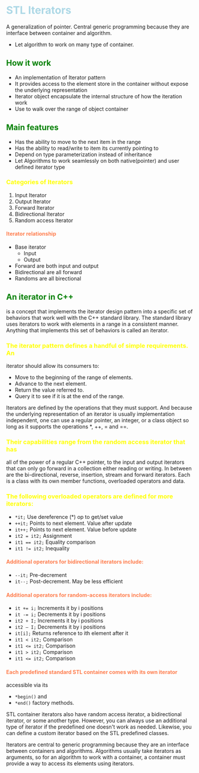 # STL Iterators

A generalization of pointer.
Central generic programming because they are interface between container and algorithm. 

- Let algorithm to work on many type of container.

## How it work
- An implementation of Iterator pattern
- It provides access to the element store in the container without expose the underlying representation
- Iterator object encapsulate the internal structure of how the iteration work
- Use to walk over the range of object container

## Main features
- Has the ability to move to the next item in the range
- Has the ability to read/write to item its currently pointing to
- Depend on type parameterization instead of inheritance
- Let Algorithms to work seamlessly on both native(pointer) and user defined iterator type

### Categories of Iterators

1. Input Iterator
2. Output Iterator
3. Forward Iterator
4. Bidirectional Iterator
5. Random access Iterator

#### Iterator relationship

- Base iterator 
  - Input
  - Output
- Forward are both input and output
- Bidirectional are all forward
- Randoms are all birectional


## An iterator in C++ 
is a concept that implements the iterator design
pattern into a specific set of behaviors that work well with the
C++ standard library. The standard library uses iterators to work
with elements in a range in a consistent manner. Anything that
implements this set of behaviors is called an iterator.

### The iterator pattern defines a handful of simple requirements. An
iterator should allow its consumers to:

- Move to the beginning of the range of elements.
- Advance to the next element.
- Return the value referred to.
- Query it to see if it is at the end of the range.

Iterators are defined by the operations that they must support. And
because the underlying representation of an iterator is usually
implementation independent, one can use a regular pointer, an
integer, or a class object so long as it supports the operations *,
++, = and ==.

### Their capabilities range from the random access iterator that has
all of the power of a regular C++ pointer, to the input and output
iterators that can only go forward in a collection either reading
or writing. In between are the bi-directional, reverse, insertion,
stream and forward iterators. Each is a class with its own member
functions, overloaded operators and data.

### The following overloaded operators are defined for more iterators:

- `*it;`	Use dereference (*) op to get/set value
- `++it;`	Points to next element. Value after update
- `it++;`	Points to next element. Value before update
- `it2 = it2;`	Assignment
- `it1 == it2;`	Equality comparison
- `it1 != it2;`	Inequality

#### Additional operators for bidirectional iterators include:

- `--it;`	Pre-decrement
- `it--;`	Post-decrement. May be less efficient

#### Additional operators for random-access iterators include:

- `it += i;`	Increments it by i positions
- `it -= i;`	Decrements it by i positions
- `it2 + I;`	Increments it by i positions
- `it2 – I;`	Decrements it by i positions
- `it[i];`	Returns reference to ith element after it
- `it1 < it2;`	Comparison
- `it1 <= it2;`	Comparison
- `it1 > it2;`	Comparison
- `it1 <= it2;`	Comparison

#### Each predefined standard STL container comes with its own iterator
accessible via its
- `*begin()` and 
- `*end()` factory methods.  

STL container iterators also have random access iterator, a bidirectional
iterator, or some another type.  However, you can always use an
additional type of iterator if the predefined one doesn't work as
needed.  Likewise, you can define a custom iterator based on the
STL predefined classes.

Iterators are central to generic programming because they are an
interface between containers and algorithms. Algorithms usually
take iterators as arguments, so for an algorithm to work with a
container, a container must provide a way to access its elements
using iterators.


















<style>h1{color:lightblue;}</style>
<style>h2{color:green;}</style>
<style>h3{color:yellow;}</style>
<style>h4{color:coral;}</style>
<style>h5{color:teal;}</style>